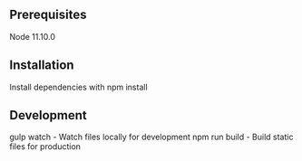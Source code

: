 ## Prerequisites

Node 11.10.0

## Installation

Install dependencies with npm install

## Development

gulp watch - Watch files locally for development
npm run build - Build static files for production